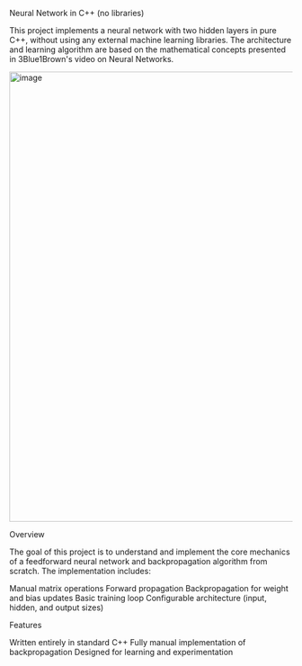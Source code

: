 Neural Network in C++ (no libraries)

This project implements a neural network with two hidden layers in pure C++, without using any external machine learning libraries. The architecture and learning algorithm are based on the mathematical concepts presented in 3Blue1Brown's video on Neural Networks.

<img width="800" alt="image" src="https://github.com/user-attachments/assets/1179ae5c-44a1-44df-8e07-66798cd3eb26" />

Overview

The goal of this project is to understand and implement the core mechanics of a feedforward neural network and backpropagation algorithm from scratch. The implementation includes:

Manual matrix operations
Forward propagation
Backpropagation for weight and bias updates
Basic training loop
Configurable architecture (input, hidden, and output sizes)

Features

Written entirely in standard C++
Fully manual implementation of backpropagation
Designed for learning and experimentation
